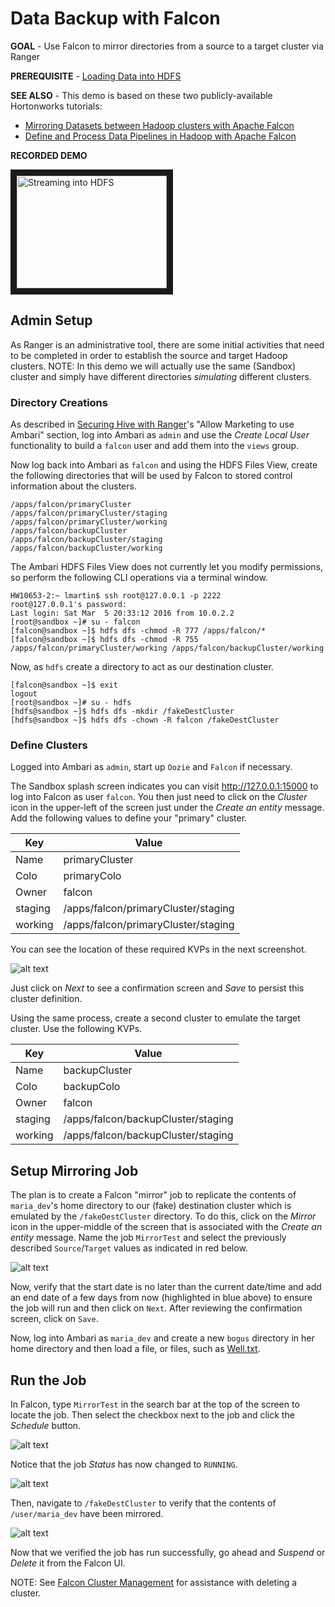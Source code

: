 # Data Backup with Falcon

**GOAL** - Use Falcon to mirror directories from a source to a target cluster 
via Ranger

**PREREQUISITE** - [Loading Data into HDFS](../hdfs/README.md)

**SEE ALSO** - This demo is based on these two publicly-available 
Hortonworks tutorials:

* [Mirroring Datasets between Hadoop clusters with Apache Falcon](http://hortonworks.com/hadoop-tutorial/mirroring-datasets-between-hadoop-clusters-with-apache-falcon/ "Mirroring Data with Falcon") 
* [Define and Process Data Pipelines in Hadoop with Apache Falcon](http://hortonworks.com/hadoop-tutorial/defining-processing-data-end-end-data-pipeline-apache-falcon/ "Data Pipeling with Falcon") 

**RECORDED DEMO**

<a href="http://www.youtube.com/watch?feature=player_embedded&v=ZUQp9PRqAKw" target="_blank"><img src="http://img.youtube.com/vi/ZUQp9PRqAKw/0.jpg" 
alt="Streaming into HDFS" width="240" height="180" border="10" /></a>

## Admin Setup

As Ranger is an administrative tool, there are some initial activities that
need to be completed in order to establish the source and target Hadoop 
clusters.  NOTE: In this demo we will actually use the same (Sandbox) cluster
and simply have different directories _simulating_ different clusters.

### Directory Creations

As described in [Securing Hive with Ranger](../ranger/README.md)'s "Allow
Marketing to use Ambari" section, log into Ambari as `admin` and use the
_Create Local User_ functionality to build a `falcon` user and add them into
the `views` group.

Now log back into Ambari as `falcon` and using the HDFS Files View, create
the following directories that will be used by Falcon to stored control 
information about the clusters.

```
/apps/falcon/primaryCluster
/apps/falcon/primaryCluster/staging
/apps/falcon/primaryCluster/working
/apps/falcon/backupCluster
/apps/falcon/backupCluster/staging
/apps/falcon/backupCluster/working
```

The Ambari HDFS Files View does not currently let you modify permissions, so
perform the following CLI operations via a terminal window.

```
HW10653-2:~ lmartin$ ssh root@127.0.0.1 -p 2222
root@127.0.0.1's password: 
Last login: Sat Mar  5 20:33:12 2016 from 10.0.2.2
[root@sandbox ~]# su - falcon
[falcon@sandbox ~]$ hdfs dfs -chmod -R 777 /apps/falcon/*
[falcon@sandbox ~]$ hdfs dfs -chmod -R 755 /apps/falcon/primaryCluster/working /apps/falcon/backupCluster/working
```

Now, as `hdfs` create a directory to act as our destination cluster.

```
[falcon@sandbox ~]$ exit
logout
[root@sandbox ~]# su - hdfs
[hdfs@sandbox ~]$ hdfs dfs -mkdir /fakeDestCluster
[hdfs@sandbox ~]$ hdfs dfs -chown -R falcon /fakeDestCluster
```

### Define Clusters

Logged into Ambari as `admin`, start up `Oozie` and `Falcon` if necessary.

The Sandbox splash screen indicates you can visit <http://127.0.0.1:15000> 
to log into Falcon as user `falcon`.  You then just need to click on the 
_Cluster_ icon in the upper-left of the screen just under the _Create an 
entity_ message.  Add the following values to define your "primary" cluster.

Key | Value
--- | ---
Name|primaryCluster
Colo|primaryColo
Owner|falcon
staging|/apps/falcon/primaryCluster/staging
working|/apps/falcon/primaryCluster/staging

You can see the location of these required KVPs in the next screenshot.

![alt text](./images/PrimaryClusterConfig.png "primary cluster config")

Just click on _Next_ to see a confirmation screen and _Save_ to persist
this cluster definition.

Using the same process, create a second cluster to emulate the target
cluster.  Use the following KVPs.

Key | Value
--- | ---
Name|backupCluster
Colo|backupColo
Owner|falcon
staging|/apps/falcon/backupCluster/staging
working|/apps/falcon/backupCluster/staging

## Setup Mirroring Job

The plan is to create a Falcon "mirror" job to replicate the contents of
`maria_dev`'s home directory to our (fake) destination cluster which is 
emulated by the `/fakeDestCluster` directory.  To do this, click on the 
_Mirror_ icon in the upper-middle of the screen that is associated with 
the _Create an entity_ message.  Name the job `MirrorTest` and select the
previously described `Source`/`Target` values as indicated in red below.

![alt text](./images/MirrorJob.png "mirror job config")

Now, verify that the start date is no later than the current date/time 
and add an end date of a few days from now (highlighted in blue above) 
to ensure the job will run and then click on `Next`.  After reviewing 
the confirmation screen, click on `Save`.

Now, log into Ambari as `maria_dev` and create a new `bogus` directory in
her home directory and then load a file, or files, such as [Well.txt](./Well.txt).

## Run the Job

In Falcon, type `MirrorTest` in the search bar at the top of the screen
to locate the job.  Then select the checkbox next to the job and click
the _Schedule_ button.

![alt text](./images/Search.png "find the job")

Notice that the job _Status_ has now changed to `RUNNING`.

![alt text](./images/Running.png "job running")

Then, navigate to `/fakeDestCluster` to verify that the contents of 
`/user/maria_dev` have been mirrored.

![alt text](./images/FilePreview.png "job running")

Now that we verified the job has run successfully, go ahead and _Suspend_
or _Delete_ it from the Falcon UI.

NOTE: See [Falcon Cluster Management](ClusterManagement.md) for assistance
with deleting a cluster.